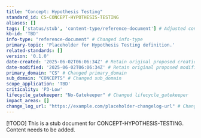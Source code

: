```yaml
---
title: "Concept: Hypothesis Testing"
standard_id: CS-CONCEPT-HYPOTHESIS-TESTING
aliases: []
tags: ['status/stub', 'content-type/reference-document'] # Adjusted content-type tag
kb-id: 'TBD'
info-type: "reference-document" # Changed info-type
primary-topic: 'Placeholder for Hypothesis Testing definition.'
related-standards: []
version: '0.1.0'
date-created: '2025-06-02T06:06:34Z' # Retain original proposed creation date
date-modified: '2025-06-02T06:06:34Z' # Retain original proposed modification date for consistency, Will be updated by CI
primary_domain: "CS" # Changed primary_domain
sub_domain: "CONCEPTS" # Changed sub_domain
scope_application: 'TBD'
criticality: 'P3-Low'
lifecycle_gatekeeper: "No-Gatekeeper" # Changed lifecycle_gatekeeper
impact_areas: []
change_log_url: "https://example.com/placeholder-changelog-url" # Changed change_log_url
---
```

[!TODO] This is a stub document for CONCEPT-HYPOTHESIS-TESTING. Content needs to be added.
